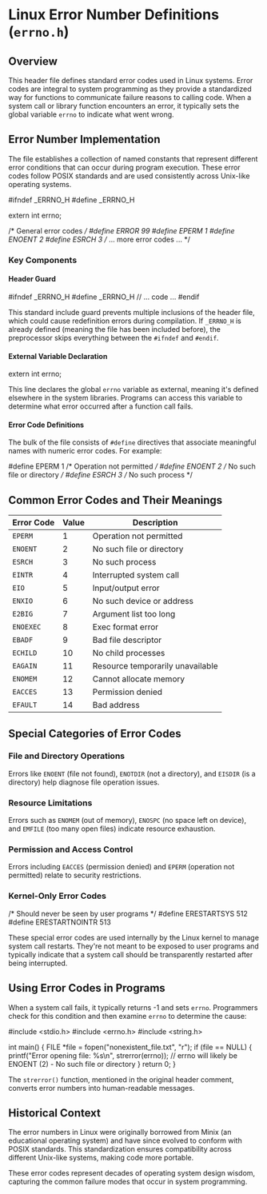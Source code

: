# Linux Error Number Definitions (`errno.h`)

## Overview

This header file defines standard error codes used in Linux systems. Error codes are integral to system programming as they provide a standardized way for functions to communicate failure reasons to calling code. When a system call or library function encounters an error, it typically sets the global variable `errno` to indicate what went wrong.

## Error Number Implementation

The file establishes a collection of named constants that represent different error conditions that can occur during program execution. These error codes follow POSIX standards and are used consistently across Unix-like operating systems.


#ifndef _ERRNO_H
#define _ERRNO_H

extern int errno;

/* General error codes */
#define ERROR           99
#define EPERM           1
#define ENOENT          2
#define ESRCH           3
/* ... more error codes ... */


### Key Components

#### Header Guard


#ifndef _ERRNO_H
#define _ERRNO_H
// ... code ...
#endif


This standard include guard prevents multiple inclusions of the header file, which could cause redefinition errors during compilation. If `_ERRNO_H` is already defined (meaning the file has been included before), the preprocessor skips everything between the `#ifndef` and `#endif`.

#### External Variable Declaration


extern int errno;


This line declares the global `errno` variable as external, meaning it's defined elsewhere in the system libraries. Programs can access this variable to determine what error occurred after a function call fails.

#### Error Code Definitions

The bulk of the file consists of `#define` directives that associate meaningful names with numeric error codes. For example:


#define EPERM           1  /* Operation not permitted */
#define ENOENT          2  /* No such file or directory */
#define ESRCH           3  /* No such process */


## Common Error Codes and Their Meanings

| Error Code | Value | Description |
|------------|-------|-------------|
| `EPERM` | 1 | Operation not permitted |
| `ENOENT` | 2 | No such file or directory |
| `ESRCH` | 3 | No such process |
| `EINTR` | 4 | Interrupted system call |
| `EIO` | 5 | Input/output error |
| `ENXIO` | 6 | No such device or address |
| `E2BIG` | 7 | Argument list too long |
| `ENOEXEC` | 8 | Exec format error |
| `EBADF` | 9 | Bad file descriptor |
| `ECHILD` | 10 | No child processes |
| `EAGAIN` | 11 | Resource temporarily unavailable |
| `ENOMEM` | 12 | Cannot allocate memory |
| `EACCES` | 13 | Permission denied |
| `EFAULT` | 14 | Bad address |

## Special Categories of Error Codes

### File and Directory Operations
Errors like `ENOENT` (file not found), `ENOTDIR` (not a directory), and `EISDIR` (is a directory) help diagnose file operation issues.

### Resource Limitations
Errors such as `ENOMEM` (out of memory), `ENOSPC` (no space left on device), and `EMFILE` (too many open files) indicate resource exhaustion.

### Permission and Access Control
Errors including `EACCES` (permission denied) and `EPERM` (operation not permitted) relate to security restrictions.

### Kernel-Only Error Codes


/* Should never be seen by user programs */
#define ERESTARTSYS     512
#define ERESTARTNOINTR  513


These special error codes are used internally by the Linux kernel to manage system call restarts. They're not meant to be exposed to user programs and typically indicate that a system call should be transparently restarted after being interrupted.

## Using Error Codes in Programs

When a system call fails, it typically returns -1 and sets `errno`. Programmers check for this condition and then examine `errno` to determine the cause:


#include <stdio.h>
#include <errno.h>
#include <string.h>

int main() {
    FILE *file = fopen("nonexistent_file.txt", "r");
    if (file == NULL) {
        printf("Error opening file: %s\n", strerror(errno));
        // errno will likely be ENOENT (2) - No such file or directory
    }
    return 0;
}


The `strerror()` function, mentioned in the original header comment, converts error numbers into human-readable messages.

## Historical Context

The error numbers in Linux were originally borrowed from Minix (an educational operating system) and have since evolved to conform with POSIX standards. This standardization ensures compatibility across different Unix-like systems, making code more portable.

These error codes represent decades of operating system design wisdom, capturing the common failure modes that occur in system programming.

